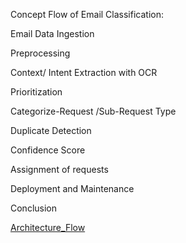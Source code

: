 Concept Flow of Email Classification:

Email Data Ingestion

Preprocessing

Context/ Intent Extraction with OCR

Prioritization

Categorize-Request /Sub-Request Type

Duplicate Detection

Confidence Score

Assignment of requests

Deployment and Maintenance

Conclusion


[Architecture_Flow](https://github.com/ewfx/gaied-0-bytes/blob/main/artifacts/arch/Architecture%20Flow.png)

